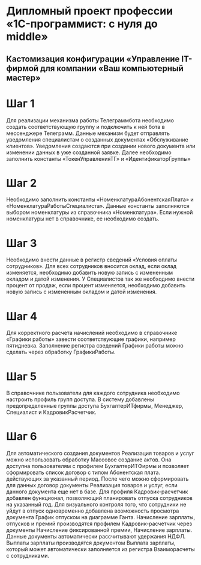 # Дипломный проект профессии «1C-программист: с нуля до middle»
 
## Кастомизация конфигурации «Управление IT-фирмой для компании «Ваш компьютерный мастер»

# Шаг 1
Для реализации механизма работы Телеграммбота необходимо создать соответствующую группу и подключить к ней бота в мессенджере Телеграмм. Данные механизм будет отправлять уведомления специалистам о созданных документах «Обслуживание клиентов». Уведомления создаются при создании нового документа или изменении данных в уже созданной заявке. Далее необходимо заполнить константы «ТокенУправленияТГ» и «ИдентификаторГруппы»

# Шаг 2
Необходимо заполнить константы «НоменклатураАбонентскаяПлата» и «НоменклатураРаботыСпециалиста». Данные константы заполняются выбором номенклатуры из справочника «Номенклатура». Если нужной номенклатуры нет в справочнике, ее необходимо создать.  

# Шаг 3
Необходимо внести данные в регистр сведений «Условия оплаты сотрудников». Для всех сотрудников вносится оклад, если оклад изменяется, необходимо добавить новую запись с измененным окладом и датой изменения. У Специалистов так же необходимо внести процент от продаж, если процент изменяется, необходимо добавить новую запись с измененным окладом и датой изменения.

# Шаг 4
Для корректного расчета начислений необходимо в справочнике «Графики работы» завести соответствующие графики, например пятидневка. Заполнение регистра сведений Графики работы можно сделать через обработку ГрафикиРаботы.

# Шаг 5 
В справочнике пользователи для каждого сотрудника необходимо настроить профиль групп доступа. В систему добавлены предопределенные группы доступа БухгалтерИТфирмы, Менеджер, Специалист и КадровикРасчетчик. 

# Шаг 6
Для автоматического создания документов Реализация товаров и услуг можно использовать обработку Массовое создание актов. Она доступна пользователям с профилем БухгалтерИТФирмы и позволяет сформировать список договор с типом Абонентская плата. действующих за указанный период. После чего можно сформировать для данных договор документы Реализация товаров и услуг, если данного документа еще нет в базе.
Для профиля Кадровик-расчетчик добавлен функционал, позволяющий планировать отпуска сотрудников на указанный год. Для визуального контроля того, что сотрудники не уйдут в отпуск одновременно добавлена возможность просмотра документа График отпуском на диаграмме Ганта.
Начисление зарплаты, отпусков и премий производятся профилем Кадровик-расчетчик через документы Начисление фиксированной премии, Начисление зарплаты. Данные документы автоматически рассчитывают удержания НДФЛ. Выплаты зарплаты производятся документом Выплата зарплаты, который может автоматически заполняется из регистра Взаиморасчеты с сотрудниками.


